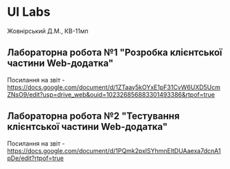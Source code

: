 # UI Labs
Жовнірський Д.М., КВ-11мп
## Лабораторна робота №1 "Розробка клієнтської частини Web-додатка"
Посилання на звіт - https://docs.google.com/document/d/1ZTaay5kOYxE1pF31CvW6UXD5UcmZNsO9/edit?usp=drive_web&ouid=102326856883301493386&rtpof=true

## Лабораторна робота №2 "Тестування клієнтської частини Web-додатка"
Посилання на звіт - https://docs.google.com/document/d/1PQmk2pxlSYhmnEltDUAaexa7dcnA1pDe/edit?rtpof=true
